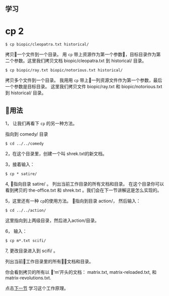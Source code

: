 学习
---
# cp 2

```
$ cp biopic/cleopatra.txt historical/
```
拷贝一个文件到一个目录。 用 ``cp`` 带上资源作为第一个参数，目标目录作为第二个参数。这里我们拷贝文档 biopic/cleopatra.txt 到 historical/ 目录。

```
$ cp biopic/ray.txt biopic/notorious.txt historical/
```
拷贝多个文件到一个目录。 我用用 ``cp`` 带上一列资源文件作为第一个参数，最后一个参数是目标目录。 这里我们拷贝文件 biopic/ray.txt 和 biopic/notorious.txt 到  historical/ 目录。

用法
---
   1， 让我们再看下 ``cp`` 的另一种方法。

   指向到 comedy/ 目录

   ```
   $ cd ../../comedy
   ```   
   2，在这个目录里，创建一个叫 shrek.txt的新文档。

   3，接着输入：
   ```
   $ cp * satire/
   ```
   4, 指向目录 satire/ 。
   列出当前工作目录的所有文档和目录。
   在这个目录你可以看到拷贝的 the-office.txt 和 shrek.txt 。我们会在下一节讲解这是怎么实现的。

   5，这里还有一种 ``cp``的使用方法。
   指向到目录 action/， 然后输入：
   ```
  $ cd ../../action/
   ```
   这里指向到上两级目录，然后进入action/目录。

   6， 输入：
   ```
   $ cp m*.txt scifi/
   ```

   7, 更改目录进入到  scifi/ 。
   
   列出当前工作目录里的所有文档和目录。
  
   你会看到拷贝的所有以 ‘m’开头的文档： matrix.txt, matrix-reloaded.txt, 和 matrix-revolutions.txt.

   点击[下一节](wildcards.md) 学习这个工作原理。